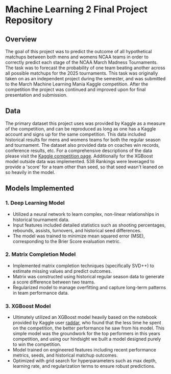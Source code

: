# Machine Learning 2 Final Project Repository

## Overview 

The goal of this project was to predict the outcome of all hypothetical matchups between both mens and womens NCAA teams in order to correctly predict each stage of the NCAA March Madness Tournaments. The task was to forecast the probability of one team beating another across all possible matchups for the 2025 tournaments. This task was originally taken on as an independent project during the semester, and was submitted to the March Machine Learning Mania Kaggle competition. After the competition the project was continued and improved upon for final presentation and submission. 

## Data

The primary dataset this project uses was provided by Kaggle as a measure of the competition, and can be reproduced as long as one has a Kaggle account and signs up for the same competition. This data included historical results for mens and womens teams for both the regular season and tournament. The dataset also provided data on coaches win records, conference results, etc. For a comprehensive descriptions of the data please visit the [Kaggle competition page](https://www.kaggle.com/competitions/march-machine-learning-mania-2025/data). 
Additionally for the XGBoost model outside data was implemented. 538 Rankings were leveraged to provide a 'score' for a team other than seed, so that seed wasn't leaned on so heavily in the model.

## Models Implemented

### 1. Deep Learning Model

- Utilized a neural network to learn complex, non-linear relationships in historical tournament data.
- Input features included detailed statistics such as shooting percentages, rebounds, assists, turnovers, and historical seed differences.
- The model was trained to minimize mean squared error (MSE), corresponding to the Brier Score evaluation metric.

### 2. Matrix Completion Model

- Implemented matrix completion techniques (specifically SVD++) to estimate missing values and predict outcomes.
- Matrix was constructed using historical regular season data to generate a score difference between two teams.
- Regularized model to manage overfitting and capture long-term patterns in team performance data.

### 3. XGBoost Model

- Ultimately utilized an XGBoost model heavily based on the notebook provided by Kaggle user [raddar](https://www.kaggle.com/code/raddar/vilnius-ncaa), who found that the less time he spent on the competition, the better performance he saw from his model. This simple model was the groundwork for the top performers in this years competition, and using our hindsight we built a model designed purely to win the competition.
- Model trained on engineered features including recent performance metrics, seeds, and historical matchup outcomes.
- Optimized with grid search for hyperparameters such as max depth, learning rate, and regularization terms to ensure robust predictions.


